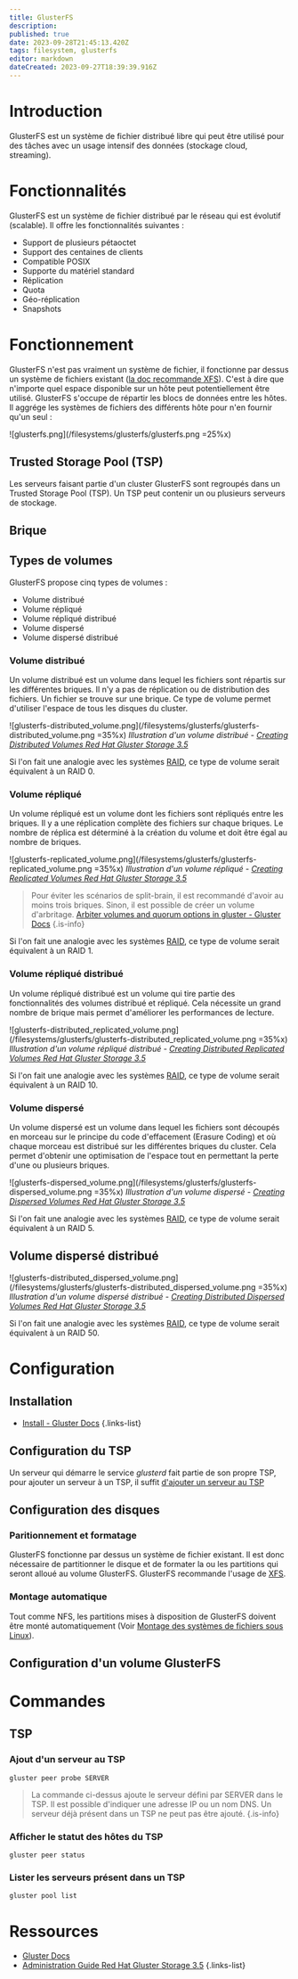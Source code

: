 ```yaml
---
title: GlusterFS
description: 
published: true
date: 2023-09-28T21:45:13.420Z
tags: filesystem, glusterfs
editor: markdown
dateCreated: 2023-09-27T18:39:39.916Z
---
```


# Introduction
GlusterFS est un système de fichier distribué libre qui peut être utilisé pour des tâches avec un usage intensif des données (stockage cloud, streaming).

# Fonctionnalités
GlusterFS est un système de fichier distribué par le réseau qui est évolutif (scalable). Il offre les fonctionnalités suivantes :
- Support de plusieurs pétaoctet
- Support des centaines de clients
- Compatible POSIX
- Supporte du matériel standard
- Réplication
- Quota
- Géo-réplication
- Snapshots

# Fonctionnement
GlusterFS n'est pas vraiment un système de fichier, il fonctionne par dessus un système de fichiers existant ([la doc recommande XFS](https://docs.gluster.org/en/latest/Install-Guide/Common-criteria/#general-setup-principles)). C'est à dire que n'importe quel espace disponible sur un hôte peut potentiellement être utilisé. GlusterFS s'occupe de répartir les blocs de données entre les hôtes. Il aggrége les systèmes de fichiers des différents hôte pour n'en fournir qu'un seul :

![glusterfs.png](/filesystems/glusterfs/glusterfs.png =25%x)

## Trusted Storage Pool (TSP)
Les serveurs faisant partie d'un cluster GlusterFS sont regroupés dans un Trusted Storage Pool (TSP). Un TSP peut contenir un ou plusieurs serveurs de stockage.

## Brique

## Types de volumes
GlusterFS propose cinq types de volumes :
- Volume distribué
- Volume répliqué
- Volume répliqué distribué
- Volume dispersé
- Volume dispersé distribué

### Volume distribué
Un volume distribué est un volume dans lequel les fichiers sont répartis sur les différentes briques. Il n'y a pas de réplication ou de distribution des fichiers. Un fichier se trouve sur une brique. Ce type de volume permet d'utiliser l'espace de tous les disques du cluster.

![glusterfs-distributed_volume.png](/filesystems/glusterfs/glusterfs-distributed_volume.png =35%x)
*Illustration d'un volume distribué - [Creating Distributed Volumes Red Hat Gluster Storage 3.5](https://access.redhat.com/documentation/en-us/red_hat_gluster_storage/3.5/html/administration_guide/creating_distributed_volumes)*

Si l'on fait une analogie avec les systèmes [RAID](/storage/raid), ce type de volume serait équivalent à un RAID 0.

### Volume répliqué
Un volume répliqué est un volume dont les fichiers sont répliqués entre les briques. Il y a une réplication complète des fichiers sur chaque briques. Le nombre de réplica est déterminé à la création du volume et doit être égal au nombre de briques.

![glusterfs-replicated_volume.png](/filesystems/glusterfs/glusterfs-replicated_volume.png =35%x)
*Illustration d'un volume répliqué - [Creating Replicated Volumes Red Hat Gluster Storage 3.5](https://access.redhat.com/documentation/en-us/red_hat_gluster_storage/3.5/html/administration_guide/sect-creating_replicated_volumes)*

> Pour éviter les scénarios de split-brain, il est recommandé d'avoir au moins trois briques. Sinon, il est possible de créer un volume d'arbritage. [Arbiter volumes and quorum options in gluster - Gluster Docs](https://docs.gluster.org/en/latest/Administrator-Guide/arbiter-volumes-and-quorum/)
{.is-info}

Si l'on fait une analogie avec les systèmes [RAID](/storage/raid), ce type de volume serait équivalent à un RAID 1.

### Volume répliqué distribué
Un volume répliqué distribué est un volume qui tire partie des fonctionnalités des volumes distribué et répliqué. Cela nécessite un grand nombre de brique mais permet d'améliorer les performances de lecture.

![glusterfs-distributed_replicated_volume.png](/filesystems/glusterfs/glusterfs-distributed_replicated_volume.png =35%x)
*Illustration d'un volume répliqué distribué - [Creating Distributed Replicated Volumes Red Hat Gluster Storage 3.5](https://access.redhat.com/documentation/en-us/red_hat_gluster_storage/3.5/html/administration_guide/sect-creating_distributed_replicated_volumes)*

Si l'on fait une analogie avec les systèmes [RAID](/storage/raid), ce type de volume serait équivalent à un RAID 10.

### Volume dispersé
Un volume dispersé est un volume dans lequel les fichiers sont découpés en morceau sur le principe du code d'effacement (Erasure Coding) et où chaque morceau est distribué sur les différentes briques du cluster. Cela permet d'obtenir une optimisation de l'espace tout en permettant la perte d'une ou plusieurs briques.

![glusterfs-dispersed_volume.png](/filesystems/glusterfs/glusterfs-dispersed_volume.png =35%x)
*Illustration d'un volume dispersé - [Creating Dispersed Volumes Red Hat Gluster Storage 3.5](https://access.redhat.com/documentation/en-us/red_hat_gluster_storage/3.5/html/administration_guide/chap-red_hat_storage_volumes-creating_dispersed_volumes_1)*

Si l'on fait une analogie avec les systèmes [RAID](/storage/raid), ce type de volume serait équivalent à un RAID 5.

## Volume dispersé distribué

![glusterfs-distributed_dispersed_volume.png](/filesystems/glusterfs/glusterfs-distributed_dispersed_volume.png =35%x)
*Illustration d'un volume dispersé distribué - [Creating Distributed Dispersed Volumes Red Hat Gluster Storage 3.5](https://access.redhat.com/documentation/en-us/red_hat_gluster_storage/3.5/html/administration_guide/sect-creating_distributed_dispered_volumes_1)*

Si l'on fait une analogie avec les systèmes [RAID](/storage/raid), ce type de volume serait équivalent à un RAID 50.

# Configuration
## Installation
- [Install - Gluster Docs](https://docs.gluster.org/en/latest/Install-Guide/Install/#glusterfs)
{.links-list}

## Configuration du TSP
Un serveur qui démarre le service *glusterd* fait partie de son propre TSP, pour ajouter un serveur à un TSP, il suffit [d'ajouter un serveur au TSP](/filesystems/glusterfs#ajout-dun-serveur-au-tsp)

## Configuration des disques
### Paritionnement et formatage
GlusterFS fonctionne par dessus un système de fichier existant. Il est donc nécessaire de partitionner le disque et de formater la ou les partitions qui seront alloué au volume GlusterFS. GlusterFS recommande l'usage de [XFS](/filesystems/xfs).

### Montage automatique
Tout comme NFS, les partitions mises à disposition de GlusterFS doivent être monté automatiquement (Voir [Montage des systèmes de fichiers sous Linux](/filesystems/linux-mounts)).

## Configuration d'un volume GlusterFS


# Commandes
## TSP
### Ajout d'un serveur au TSP
```
gluster peer probe SERVER
```
> La commande ci-dessus ajoute le serveur défini par SERVER dans le TSP. Il est possible d'indiquer une adresse IP ou un nom DNS. Un serveur déjà présent dans un TSP ne peut pas être ajouté.
{.is-info}

### Afficher le statut des hôtes du TSP
```
gluster peer status
```

### Lister les serveurs présent dans un TSP
```
gluster pool list
```


# Ressources
- [Gluster Docs](https://docs.gluster.org/en/latest/)
- [Administration Guide Red Hat Gluster Storage 3.5](https://access.redhat.com/documentation/en-us/red_hat_gluster_storage/3.5/html/administration_guide/index)
{.links-list}